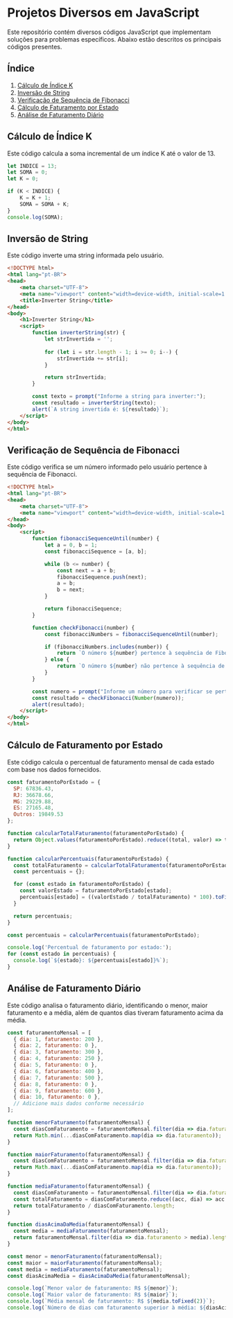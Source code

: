 # Projetos Diversos em JavaScript

Este repositório contém diversos códigos JavaScript que implementam soluções para problemas específicos. Abaixo estão descritos os principais códigos presentes.

## Índice

1. [Cálculo de Índice K](#cálculo-de-índice-k)
2. [Inversão de String](#inversão-de-string)
3. [Verificação de Sequência de Fibonacci](#verificação-de-sequência-de-fibonacci)
4. [Cálculo de Faturamento por Estado](#cálculo-de-faturamento-por-estado)
5. [Análise de Faturamento Diário](#análise-de-faturamento-diário)

## Cálculo de Índice K

Este código calcula a soma incremental de um índice K até o valor de 13.

```javascript
let INDICE = 13;
let SOMA = 0;
let K = 0;

if (K < INDICE) {
    K = K + 1;
    SOMA = SOMA + K;
}
console.log(SOMA);
```

## Inversão de String

Este código inverte uma string informada pelo usuário.

```html
<!DOCTYPE html>
<html lang="pt-BR">
<head>
    <meta charset="UTF-8">
    <meta name="viewport" content="width=device-width, initial-scale=1.0">
    <title>Inverter String</title>
</head>
<body>
    <h1>Inverter String</h1>
    <script>
        function inverterString(str) {
            let strInvertida = '';
            
            for (let i = str.length - 1; i >= 0; i--) {
                strInvertida += str[i];
            }

            return strInvertida;
        }

        const texto = prompt("Informe a string para inverter:");
        const resultado = inverterString(texto);
        alert(`A string invertida é: ${resultado}`);
    </script>
</body>
</html>
```

## Verificação de Sequência de Fibonacci

Este código verifica se um número informado pelo usuário pertence à sequência de Fibonacci.

```html
<!DOCTYPE html>
<html lang="pt-BR">
<head>
    <meta charset="UTF-8">
    <meta name="viewport" content="width=device-width, initial-scale=1.0">
</head>
<body>
    <script>
        function fibonacciSequenceUntil(number) {
            let a = 0, b = 1;
            const fibonacciSequence = [a, b];

            while (b <= number) {
                const next = a + b;
                fibonacciSequence.push(next);
                a = b;
                b = next;
            }

            return fibonacciSequence;
        }

        function checkFibonacci(number) {
            const fibonacciNumbers = fibonacciSequenceUntil(number);

            if (fibonacciNumbers.includes(number)) {
                return `O número ${number} pertence à sequência de Fibonacci.`;
            } else {
                return `O número ${number} não pertence à sequência de Fibonacci.`;
            }
        }

        const numero = prompt("Informe um número para verificar se pertence à sequência de Fibonacci:");
        const resultado = checkFibonacci(Number(numero));
        alert(resultado);
    </script>
</body>
</html>
```

## Cálculo de Faturamento por Estado

Este código calcula o percentual de faturamento mensal de cada estado com base nos dados fornecidos.

```javascript
const faturamentoPorEstado = {
  SP: 67836.43,
  RJ: 36678.66,
  MG: 29229.88,
  ES: 27165.48,
  Outros: 19849.53
};

function calcularTotalFaturamento(faturamentoPorEstado) {
  return Object.values(faturamentoPorEstado).reduce((total, valor) => total + valor, 0);
}

function calcularPercentuais(faturamentoPorEstado) {
  const totalFaturamento = calcularTotalFaturamento(faturamentoPorEstado);
  const percentuais = {};

  for (const estado in faturamentoPorEstado) {
    const valorEstado = faturamentoPorEstado[estado];
    percentuais[estado] = ((valorEstado / totalFaturamento) * 100).toFixed(2);
  }

  return percentuais;
}

const percentuais = calcularPercentuais(faturamentoPorEstado);

console.log('Percentual de faturamento por estado:');
for (const estado in percentuais) {
  console.log(`${estado}: ${percentuais[estado]}%`);
}
```

## Análise de Faturamento Diário

Este código analisa o faturamento diário, identificando o menor, maior faturamento e a média, além de quantos dias tiveram faturamento acima da média.

```javascript
const faturamentoMensal = [
  { dia: 1, faturamento: 200 },
  { dia: 2, faturamento: 0 },
  { dia: 3, faturamento: 300 },
  { dia: 4, faturamento: 250 },
  { dia: 5, faturamento: 0 },
  { dia: 6, faturamento: 400 },
  { dia: 7, faturamento: 500 },
  { dia: 8, faturamento: 0 },
  { dia: 9, faturamento: 600 },
  { dia: 10, faturamento: 0 },
  // Adicione mais dados conforme necessário
];

function menorFaturamento(faturamentoMensal) {
  const diasComFaturamento = faturamentoMensal.filter(dia => dia.faturamento > 0);
  return Math.min(...diasComFaturamento.map(dia => dia.faturamento));
}

function maiorFaturamento(faturamentoMensal) {
  const diasComFaturamento = faturamentoMensal.filter(dia => dia.faturamento > 0);
  return Math.max(...diasComFaturamento.map(dia => dia.faturamento));
}

function mediaFaturamento(faturamentoMensal) {
  const diasComFaturamento = faturamentoMensal.filter(dia => dia.faturamento > 0);
  const totalFaturamento = diasComFaturamento.reduce((acc, dia) => acc + dia.faturamento, 0);
  return totalFaturamento / diasComFaturamento.length;
}

function diasAcimaDaMedia(faturamentoMensal) {
  const media = mediaFaturamento(faturamentoMensal);
  return faturamentoMensal.filter(dia => dia.faturamento > media).length;
}

const menor = menorFaturamento(faturamentoMensal);
const maior = maiorFaturamento(faturamentoMensal);
const media = mediaFaturamento(faturamentoMensal);
const diasAcimaMedia = diasAcimaDaMedia(faturamentoMensal);

console.log(`Menor valor de faturamento: R$ ${menor}`);
console.log(`Maior valor de faturamento: R$ ${maior}`);
console.log(`Média mensal de faturamento: R$ ${media.toFixed(2)}`);
console.log(`Número de dias com faturamento superior à média: ${diasAcimaMedia}`);
```

